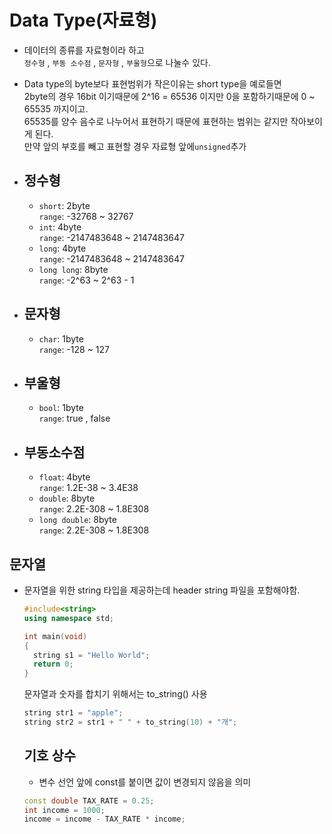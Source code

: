 # Data Type(자료형)

- 데이터의 종류를 자료형이라 하고   
  `정수형` , `부동 소수점` , `문자형` , `부울형`으로 나눌수 있다.   
  
- Data type의 byte보다 표현범위가 작은이유는 short type을 예로들면   
  2byte의 경우 16bit 이기때문에 2^16 = 65536 이지만 0을 포함하기때문에 0 ~ 65535 까지이고.   
  65535를 양수 음수로 나누어서 표현하기 때문에 표현하는 범위는 같지만 작아보이게 된다.   
  만약 앞의 부호를 빼고 표현할 경우 자료형 앞에`unsigned`추가

- ## 정수형
    - `short`: 2byte   
      `range`: -32768 ~ 32767
    - `int`: 4byte   
      `range`: -2147483648 ~ 2147483647
    - `long`: 4byte   
      `range`: -2147483648 ~ 2147483647
    - `long long`: 8byte   
      `range`: -2^63 ~ 2^63 - 1

- ## 문자형
    - `char`: 1byte   
      `range`: -128 ~ 127

- ## 부울형
    - `bool`: 1byte   
      `range`: true , false

- ## 부동소수점
    - `float`: 4byte   
      `range`: 1.2E-38 ~ 3.4E38
    - `double`: 8byte   
      `range`: 2.2E-308 ~ 1.8E308
    - `long double`: 8byte   
      `range`: 2.2E-308 ~ 1.8E308

## 문자열

- 문자열을 위한 string 타입을 제공하는데 header string 파일을 포함해야함.

  ```cpp
  #include<string>
  using namespace std;

  int main(void)
  {
    string s1 = "Hello World";
    return 0;
  }
  ```
  문자열과 숫자를 합치기 위해서는 to_string() 사용

  ```cpp
  string str1 = "apple";
  string str2 = str1 + " " + to_string(10) + "개";
  ```

  ## 기호 상수

  - 변수 선언 앞에 const를 붙이면 값이 변경되지 않음을 의미

  ```cpp
  const double TAX_RATE = 0.25;
  int income = 1000;
  income = income - TAX_RATE * income;
  ```